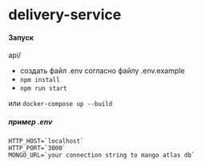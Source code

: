 # delivery-service

#### Запуск

api/

- создать файл .env согласно файлу .env.example
- `npm install`
- `npm run start`

или `docker-compose up --build`

##### пример .env

```
HTTP_HOST=`localhost`
HTTP_PORT=`3000`
MONGO_URL=`your connection string to mango atlas db`
```
